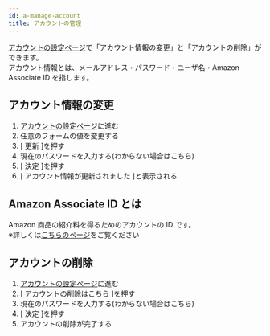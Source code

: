 ```yaml
---
id: a-manage-account
title: アカウントの管理
---
```


[アカウントの設定ページ](https://mathlog.info/users/edit)で「アカウント情報の変更」と「アカウントの削除」ができます。<br>
アカウント情報とは、メールアドレス・パスワード・ユーザ名・Amazon Associate ID を指します。

## アカウント情報の変更

1. [アカウントの設定ページ](https://mathlog.info/users/edit)に進む
1. 任意のフォームの値を変更する
1. [ 更新 ]を押す
1. 現在のパスワードを入力する(わからない場合はこちら)
1. [ 決定 ]を押す
1. [ アカウント情報が更新されました ]と表示される

## Amazon Associate ID とは

Amazon 商品の紹介料を得るためのアカウントの ID です。<br>
※詳しくは[こちらのページ](https://affiliate.amazon.co.jp/)をご覧ください

## アカウントの削除

1. [アカウントの設定ページ](https://mathlog.info/users/edit)に進む
1. [ アカウントの削除はこちら ]を押す
1. 現在のパスワードを入力する(わからない場合はこちら)
1. [ 決定 ]を押す
1. アカウントの削除が完了する
